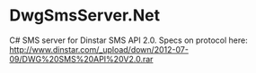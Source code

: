 DwgSmsServer.Net
================
C# SMS server for Dinstar SMS API 2.0.
Specs on protocol here: http://www.dinstar.com/_upload/down/2012-07-09/DWG%20SMS%20API%20V2.0.rar
